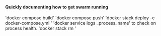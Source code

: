 #### Quickly documenting how to get swarm running

'docker compose build'
'docker compose push'
'docker stack deploy -c docker-compose.yml <NAME>'
'docker service logs <NAME>_process_name' to check on process health.
'docker stack rm <NAME>'
